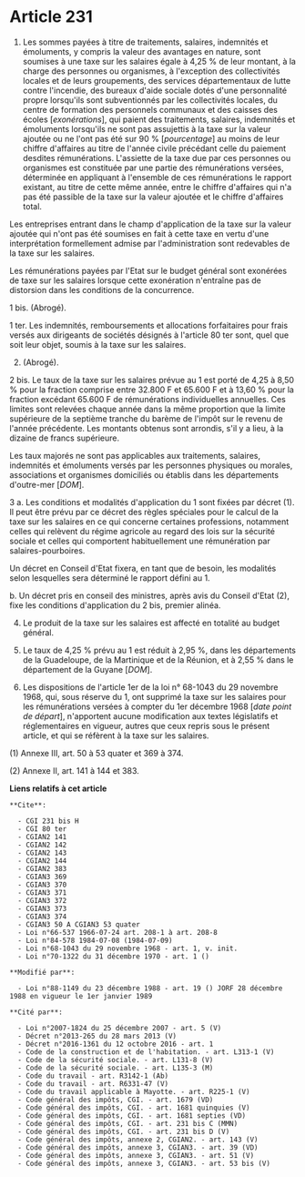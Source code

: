 # Article 231

1. Les sommes payées à titre de traitements, salaires, indemnités et émoluments, y compris la valeur des avantages en nature,
sont soumises à une taxe sur les salaires égale à 4,25 % de leur montant, à la charge des personnes ou organismes, à
l'exception des collectivités locales et de leurs groupements, des services départementaux de lutte contre l'incendie, des
bureaux d'aide sociale dotés d'une personnalité propre lorsqu'ils sont subventionnés par les collectivités locales, du centre
de formation des personnels communaux et des caisses des écoles [*exonérations*], qui paient des traitements, salaires,
indemnités et émoluments lorsqu'ils ne sont pas assujettis à la taxe sur la valeur ajoutée ou ne l'ont pas été sur 90 %
[*pourcentage*] au moins de leur chiffre d'affaires au titre de l'année civile précédant celle du paiement desdites
rémunérations. L'assiette de la taxe due par ces personnes ou organismes est constituée par une partie des rémunérations
versées, déterminée en appliquant à l'ensemble de ces rémunérations le rapport existant, au titre de cette même année, entre
le chiffre d'affaires qui n'a pas été passible de la taxe sur la valeur ajoutée et le chiffre d'affaires total.

Les entreprises entrant dans le champ d'application de la taxe sur la valeur ajoutée qui n'ont pas été soumises en fait à
cette taxe en vertu d'une interprétation formellement admise par l'administration sont redevables de la taxe sur les
salaires.

Les rémunérations payées par l'Etat sur le budget général sont exonérées de taxe sur les salaires lorsque cette exonération
n'entraîne pas de distorsion dans les conditions de la concurrence.

1 bis. (Abrogé).

1 ter. Les indemnités, remboursements et allocations forfaitaires pour frais versés aux dirigeants de sociétés désignés à
l'article 80 ter sont, quel que soit leur objet, soumis à la taxe sur les salaires.

2. (Abrogé).

2 bis. Le taux de la taxe sur les salaires prévue au 1 est porté de 4,25 à 8,50 % pour la fraction comprise entre 32.800 F et
65.600 F et à 13,60 % pour la fraction excédant 65.600 F de rémunérations individuelles annuelles. Ces limites sont relevées
chaque année dans la même proportion que la limite supérieure de la septième tranche du barème de l'impôt sur le revenu de
l'année précédente. Les montants obtenus sont arrondis, s'il y a lieu, à la dizaine de francs supérieure.

Les taux majorés ne sont pas applicables aux traitements, salaires, indemnités et émoluments versés par les personnes
physiques ou morales, associations et organismes domiciliés ou établis dans les départements d'outre-mer [*DOM*].

3 a. Les conditions et modalités d'application du 1 sont fixées par décret (1). Il peut être prévu par ce décret des règles
spéciales pour le calcul de la taxe sur les salaires en ce qui concerne certaines professions, notamment celles qui relèvent
du régime agricole au regard des lois sur la sécurité sociale et celles qui comportent habituellement une rémunération par
salaires-pourboires.

Un décret en Conseil d'Etat fixera, en tant que de besoin, les modalités selon lesquelles sera déterminé le rapport défini au
1.

b. Un décret pris en conseil des ministres, après avis du Conseil d'Etat (2), fixe les conditions d'application du 2 bis,
premier alinéa.

4. Le produit de la taxe sur les salaires est affecté en totalité au budget général.

5. Le taux de 4,25 % prévu au 1 est réduit à 2,95 %, dans les départements de la Guadeloupe, de la Martinique et de la
Réunion, et à 2,55 % dans le département de la Guyane [*DOM*].

6. Les dispositions de l'article 1er de la loi n° 68-1043 du 29 novembre 1968, qui, sous réserve du 1, ont supprimé la taxe
sur les salaires pour les rémunérations versées à compter du 1er décembre 1968 [*date point de départ*], n'apportent aucune
modification aux textes législatifs et réglementaires en vigueur, autres que ceux repris sous le présent article, et qui se
réfèrent à la taxe sur les salaires.

(1) Annexe III, art. 50 à 53 quater et 369 à 374.

(2) Annexe II, art. 141 à 144 et 383.

**Liens relatifs à cet article**

	**Cite**:

	  - CGI 231 bis H
	  - CGI 80 ter
	  - CGIAN2 141
	  - CGIAN2 142
	  - CGIAN2 143
	  - CGIAN2 144
	  - CGIAN2 383
	  - CGIAN3 369
	  - CGIAN3 370
	  - CGIAN3 371
	  - CGIAN3 372
	  - CGIAN3 373
	  - CGIAN3 374
	  - CGIAN3 50 A CGIAN3 53 quater
	  - Loi n°66-537 1966-07-24 art. 208-1 à art. 208-8
	  - Loi n°84-578 1984-07-08 (1984-07-09)
	  - Loi n°68-1043 du 29 novembre 1968 - art. 1, v. init.
	  - Loi n°70-1322 du 31 décembre 1970 - art. 1 ()

	**Modifié par**:

	  - Loi n°88-1149 du 23 décembre 1988 - art. 19 () JORF 28 décembre 1988 en vigueur le 1er janvier 1989

	**Cité par**:

	  - Loi n°2007-1824 du 25 décembre 2007 - art. 5 (V)
	  - Décret n°2013-265 du 28 mars 2013 (V)
	  - Décret n°2016-1361 du 12 octobre 2016 - art. 1
	  - Code de la construction et de l'habitation. - art. L313-1 (V)
	  - Code de la sécurité sociale. - art. L131-8 (V)
	  - Code de la sécurité sociale. - art. L135-3 (M)
	  - Code du travail - art. R3142-1 (Ab)
	  - Code du travail - art. R6331-47 (V)
	  - Code du travail applicable à Mayotte. - art. R225-1 (V)
	  - Code général des impôts, CGI. - art. 1679 (VD)
	  - Code général des impôts, CGI. - art. 1681 quinquies (V)
	  - Code général des impôts, CGI. - art. 1681 septies (VD)
	  - Code général des impôts, CGI. - art. 231 bis C (MMN)
	  - Code général des impôts, CGI. - art. 231 bis D (V)
	  - Code général des impôts, annexe 2, CGIAN2. - art. 143 (V)
	  - Code général des impôts, annexe 3, CGIAN3. - art. 39 (VD)
	  - Code général des impôts, annexe 3, CGIAN3. - art. 51 (V)
	  - Code général des impôts, annexe 3, CGIAN3. - art. 53 bis (V)
